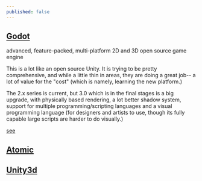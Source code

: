 ```yaml
---
published: false
---
```

## [Godot](https://godotengine.org/)

advanced, feature-packed, multi-platform 2D and 3D open source game engine

This is a lot like an open source Unity. It is trying to be pretty comprehensive, and while a little thin in areas, they are doing a great job-- a lot of value for the "cost" (which is namely, learning the new platform.)

The 2.x series is current, but 3.0 which is in the final stages is a big upgrade, with physically based rendering, a lot better shadow system, support for multiple programming/scripting languages and a visual programming language (for designers and artists to use, though its fully capable large scripts are harder to do visually.)

[see](https://godotengine.org/features)

## [Atomic](https://atomicgameengine.com/)



## [Unity3d]()
